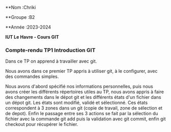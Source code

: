 **Nom :Chriki

**Groupe :B2

**Année :2023-2024

**IUT Le Havre - Cours GIT**

### Compte-rendu TP1 Introduction GIT

Dans ce TP on apprend à travailler avec git.

Nous avons dans ce premier TP appris à utiliser git, à le configurer, avec des commandes simples.

Nous avons d'abord spécifié nos informations personnelles, puis nous avons créer les différents répertoires utiles au TP, nous avons appris à faire des changements dans le dépot git et les différents états d'un fichier dans un dépot git.
Les états sont modifié, validé et sélectionné. Ces états correspondent à 3 zones dans un git (copie de travail, zone de sélection et de depot).
Enfin le passage entre ses 3 actions se fait par la sélection du fichier avec la commande git add <fichier> puis la validation avec git commit, enfin git checkout pour récupérer le fichier.

